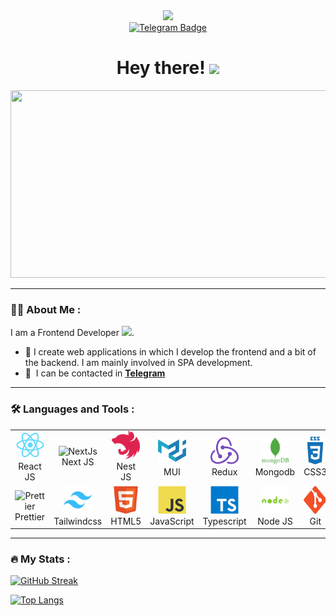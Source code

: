<div id="header" align="center">
  <img src="https://media.giphy.com/media/vLlpbDafjgHystuJ0a/giphy.gif" width="100"/>
  <div id="badges">
    <a href="https://t.me/stirias" >
      <img src="https://img.shields.io/badge/Telegram-grey?logo=telegram&logoColor=white&style=for-the-badge" alt="Telegram Badge"/>
    </a>
  </div>
<!--   <img src="https://komarev.com/ghpvc/?username=FugiOg&style=flat-square&color=blue" alt=""/> -->
  <h1>
    Hey there!
    <img src="https://media.giphy.com/media/hvRJCLFzcasrR4ia7z/giphy.gif" width="30px"/>
  </h1>
</div>

<div align="center">
  <img src="https://media.giphy.com/media/iIqmM5tTjmpOB9mpbn/giphy.gif" width="600" height="300"/>
</div>

---

### :man_technologist: About Me :
I am a Frontend Developer <img src="https://media.giphy.com/media/3o7aCTfyhYawdOXcFW/giphy.gif" width="20">.
- :telescope: I create web applications in which I develop the frontend and a bit of the backend. I am mainly involved in SPA development.
- :speech_balloon: &nbsp;I can be contacted in **[Telegram](https://t.me/stirias)**
---

### :hammer_and_wrench: Languages and Tools :
<table width='100%'>
  <tr>
    <td align="center" width="96">
      <img src="https://github.com/devicons/devicon/blob/master/icons/react/react-original.svg" title="React" alt="React" width="45" height="45"/>
      <br>React JS
    </td>
    <td align="center" width="96">
      <img src="https://raw.githubusercontent.com/samfromaway/samfromaway/master/.github/images/nextjs.png" title="NextJs" alt="NextJs" width="45" height="45"/>
      <br>Next JS
    </td>
    <td align="center" width="96">
      <img src="https://github.com/devicons/devicon/blob/master/icons/nestjs/nestjs-plain.svg" title="NestJs" alt="NestJs" width="45" height="45"/>
      <br>Nest JS
    </td>
    <td align="center" width="96">
      <img src="https://github.com/devicons/devicon/blob/master/icons/materialui/materialui-original.svg" title="Material UI" alt="Material UI" width="45" height="45"/>
      <br>MUI
    </td>
    <td align="center" width="96"> 
      <img src="https://github.com/devicons/devicon/blob/master/icons/redux/redux-original.svg" title="Redux" alt="Redux " width="45" height="45"/>
      <br>Redux
    </td>
    <td align="center" width="96"> 
      <img src="https://github.com/devicons/devicon/blob/master/icons/mongodb/mongodb-plain-wordmark.svg" title="Mongodb" **alt="Mongodb" width="45" height="45"/>
      <br>Mongodb
    </td>
    <td align="center" width="96"> 
      <img src="https://github.com/devicons/devicon/blob/master/icons/css3/css3-plain-wordmark.svg"  title="CSS3" alt="CSS" width="45" height="45"/>
      <br>CSS3
    </td>
    <td align="center" width="96"> 
      <img src="https://github.com/devicons/devicon/blob/master/icons/sass/sass-original.svg"  title="SASS" alt="SASS" width="45" height="45"/>
      <br>SASS
    </td>
    <td align="center" width="96"> 
      <img src="https://github.com/devicons/devicon/blob/master/icons/eslint/eslint-original.svg"  title="Eslint" alt="Eslint" width="45" height="45"/>
      <br>Eslint
    </td>
  </tr> 
  <tr>
     <td align="center" width="96"> 
      <img src="https://brandeps.com/icon-download/P/Prettier-icon-vector-02.svg"  title="Prettier" alt="Prettier" width="45" height="45"/>
      <br>Prettier
    </td>
    <td align="center" width="96"> 
      <img src="https://github.com/devicons/devicon/blob/master/icons/tailwindcss/tailwindcss-plain.svg"  title="Tailwindcss" alt="Tailwindcss" width="45" height="45"/>
      <br>Tailwindcss
    </td>
    <td align="center" width="96"> 
      <img src="https://github.com/devicons/devicon/blob/master/icons/html5/html5-original.svg" title="HTML5" alt="HTML" width="45" height="45"/>
      <br>HTML5
    </td>
    <td align="center" width="96"> 
      <img src="https://github.com/devicons/devicon/blob/master/icons/javascript/javascript-original.svg" title="JavaScript" alt="JavaScript" width="45" height="45"/>
      <br>JavaScript
    </td>
    <td align="center" width="96"> 
      <img src="https://github.com/devicons/devicon/blob/master/icons/typescript/typescript-original.svg" title="Typescript" alt="Typescript" width="45" height="45"/>
      <br>Typescript
    </td>
    <td align="center" width="96"> 
      <img src="https://github.com/devicons/devicon/blob/master/icons/nodejs/nodejs-plain-wordmark.svg" title="NodeJS" alt="NodeJS" width="45" height="45"/>
      <br>Node JS
    </td>
    <td align="center" width="96"> 
      <img src="https://github.com/devicons/devicon/blob/master/icons/git/git-plain.svg" title="Git" **alt="Git" width="45" height="45"/>
      <br>Git
    </td>
    <td align="center" width="96"> 
      <img src="https://github.com/devicons/devicon/blob/master/icons/webpack/webpack-original.svg" title="Webpack" **alt="Webpack" width="45" height="45"/>
      <br>Webpack
    </td>
    <td align="center" width="96"> 
      <img src="https://upload.wikimedia.org/wikipedia/commons/f/f1/Vitejs-logo.svg" title="Vite" **alt="Vite" width="45" height="45"/>
      <br>Vite
    </td>
  </tr>
</table>

---

### :fire: My Stats :
<div>
  
  [![GitHub Streak](http://github-readme-streak-stats.herokuapp.com?user=FugiOG&theme=tokyonight&border_radius=6)](https://git.io/streak-stats)
  
  [![Top Langs](https://github-readme-stats.vercel.app/api/top-langs/?username=FugiOG&layout=compact&theme=tokyonight)](https://github.com/anuraghazra/github-readme-stats)
</div>



